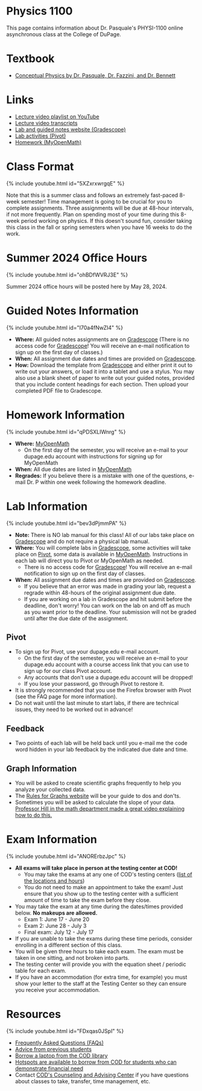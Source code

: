 # Physics 1100
This page contains information about Dr. Pasquale's PHYSI-1100 online asynchronous class at the College of DuPage.

# Textbook
- [Conceptual Physics by Dr. Pasquale, Dr. Fazzini, and Dr. Bennett](https://cod.pressbooks.pub/physics1100/)

# Links
- [Lecture video playlist on YouTube](https://www.youtube.com/playlist?list=PLo9WFV9pBhDtRfnN_PwI3G82QJaVj1XVu)
- [Lecture video transcripts](https://physics.doctor-pasquale.com)
- [Lab and guided notes website (Gradescope)](https://www.gradescope.com)
- [Lab activities (Pivot)](https://www.pivotinteractives.com)
- [Homework (MyOpenMath)](https://www.myopenmath.com)

# Class Format
{% include youtube.html id="5XZxrxwrgqE" %}

Note that this is a summer class and follows an extremely fast-paced 8-week semester! Time management is going to be crucial for you to complete assignments. Three assignments will be due at 48-hour intervals, if not more frequently. Plan on spending most of your time during this 8-week period working on physics. If this doesn't sound fun, consider taking this class in the fall or spring semesters when you have 16 weeks to do the work.

# Summer 2024 Office Hours
{% include youtube.html id="ohBDfWVRJ3E" %}

Summer 2024 office hours will be posted here by May 28, 2024.

# Guided Notes Information
{% include youtube.html id="I70a4fNwZI4" %}

- **Where:** All guided notes assignments are on [Gradescope](https://www.gradescope.com) (There is no access code for [Gradescope](https://www.gradescope.com)! You will receive an e-mail notification to sign up on the first day of classes.)
- **When:** All assignment due dates and times are provided on [Gradescope](https://www.gradescope.com).
- **How:** Download the template from [Gradescope](https://www.gradescope.com) and either print it out to write out your answers, or load it into a tablet and use a stylus. You may also use a blank sheet of paper to write out your guided notes, provided that you include content headings for each section. Then upload your completed PDF file to Gradescope.

# Homework Information
{% include youtube.html id="qPDSXLIWnrg" %}
- **Where:** [MyOpenMath](https://www.myopenmath.com)
  - On the first day of the semester, you will receive an e-mail to your dupage.edu account with instructions for signing up for MyOpenMath
- **When:** All due dates are listed in [MyOpenMath](https://www.myopenmath.com)
- **Regrades:** If you believe there is a mistake with one of the questions, e-mail Dr. P within one week following the homework deadline.

# Lab Information
{% include youtube.html id="bev3dPjmmPA" %}

- **Note:** There is NO lab manual for this class! All of our labs take place on [Gradescope](https://www.gradescope.com) and do not require a physical lab manual.
- **Where:** You will complete labs in [Gradescope](https://www.gradescope.com), some activities will take place on [Pivot](https://www.pivotinteractives.com), some data is available in [MyOpenMath](https://www.myopenmath.com). Instructions in each lab will direct you to Pivot or MyOpenMath as needed.
  - There is no access code for [Gradescope](https://www.gradescope.com)! You will receive an e-mail notification to sign up on the first day of classes.
- **When:** All assignment due dates and times are provided on [Gradescope](https://www.gradescope.com).
  - If you believe that an error was made in grading your lab, request a regrade within 48-hours of the original assignment due date.
  - If you are working on a lab in Gradescope and hit submit before the deadline, don't worry! You can work on the lab on and off as much as you want prior to the deadline. Your submission will not be graded until after the due date of the assignment.

## Pivot
- To sign up for Pivot, use your dupage.edu e-mail account.
  - On the first day of the semester, you will receive an e-mail to your dupage.edu account with a course access link that you can use to sign up for our class Pivot account.
  - Any accounts that don't use a dupage.edu account will be dropped!
  - If you lose your password, go through Pivot to restore it.
- It is strongly recommended that you use the Firefox browser with Pivot (see the FAQ page for more information).
- Do not wait until the last minute to start labs, if there are technical issues, they need to be worked out in advance!

## Feedback
- Two points of each lab will be held back until you e-mail me the code word hidden in your lab feedback by the indicated due date and time.

## Graph Information
- You will be asked to create scientific graphs frequently to help you analyze your collected data.
- The [Rules for Graphs website](https://doctor-pasquale.com/rules-for-graphs) will be your guide to dos and don'ts.
- Sometimes you will be asked to calculate the slope of your data. [Professor Hill in the math department made a great video explaining how to do this.](https://www.youtube.com/watch?v=-KwSYQJ31Lg)</li>

# Exam Information
{% include youtube.html id="ANORErbzJpc" %}

- **All exams will take place in person at the testing center at COD!**
  - You may take the exams at any one of COD's testing centers ([list of the locations and hours](https://www.cod.edu/academics/testing/hours.html))
  - You do not need to make an appointment to take the exam! Just ensure that you show up to the testing center with a sufficient amount of time to take the exam before they close.
- You may take the exam at any time during the dates/times provided below. **No makeups are allowed.**
  - Exam 1: June 17 - June 20
  - Exam 2: June 28 - July 3
  - Final exam: July 12 - July 17
- If you are unable to take the exams during these time periods, consider enrolling in a different section of this class.
- You will be given three hours to take each exam. The exam must be taken in one sitting, and not broken into parts.
- The testing center will provide you with the equation sheet / periodic table for each exam.
- If you have an accommodation (for extra time, for example) you must show your letter to the staff at the Testing Center so they can ensure you receive your accommodation.

# Resources
{% include youtube.html id="FDxqas0JSpI" %}

- [Frequently Asked Questions (FAQs)](faq.md)
- [Advice from previous students](advice.md)
- [Borrow a laptop from the COD library](https://cod.libwizard.com/f/laptops)
- [Hotspots are available to borrow from COD for students who can demonstrate financial need](https://cod.edu/costs/financial_aid/hotspot-lending.html)
- Contact [COD's Counseling and Advising Center](https://www.cod.edu/counseling) if you have questions about classes to take, transfer, time management, etc.
